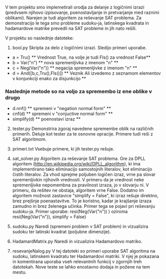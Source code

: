V tem projektu smo implemetirali orodja za delanje z logičnimi izrazi (predvsem njihovo izpisovanje, 
poenostavljanje in pretvarjanje med raznimi oblikami). Narejen je tudi algoritem za reševanje SAT problema. 
Za demonstracijo le tega smo probleme sudoku-ja, latinskega kvadrata in hadamardove matrike prevedli na SAT probleme in jih nato rešili.

V projektu so naslednje datoteke:

1. bool.py Skripta za delo z logičnimi izrazi. Sledijo primeri uporabe. 

* a = Tru() ** Vrednost True, na volje je tudi  Fls() za vrednost False** 
* b = Var("n") ** nova spremenljivka z imenom "n" **
* c = Neg(Var("n")) ** negacija spremenljivke z imenom "n" **
* d = And([b,c,Tru(),Fls()]) ** Veznik Ali izvedemo z seznamom elementov v konjunkciji enako za disjunkcijo **
### Naslednje metode so na voljo za spremembo iz ene oblike v drugo 
* d.nnf() ** spremeni v "negation normal form" **
* cnf(d) ** spremeni v "conjuctive normal form" **
* simplify(d) ** poenostavi izraz **

2. tester.py Demonstrira zgoraj navedene spremembe oblik na različnih primerih. Deluje kot tester za te osnovne opracije. Primere tudi reši z SAT algoritmom.

3. primeri.txt Vsebuje primere, ki jih tester.py rešuje.

4. sat_solver.py Algoritem za reševanje SAT problema. Gre za DPLL algoritem (http://en.wikipedia.org/wiki/DPLL_algorithm), ki ima implementirano tako eliminacijo samostojnih literalov, kot eliminacijo čistih literalov. Za vhod sprejme poljuben logičen izraz, vrne pa slovar spremenljivkin njihovih vrednosti. V primeru da je vrednost neke spremenljivke nepomembna za pravilnost izraza, jo v slovarju ni. V primeru, da rešitev ne obstaja, algoritem vrne False. Dodatno im algoritem možnost zastavice "simplify = False", ki izraz rešuje direktno, brez prejšnje poenastavitve. To je koristno, kadar je krajšanje izraza zamudno in brez želenega učinka. Primer tega se pojavi pri reševanju sudoku-ja. Primer uporabe: resi(Neg(Var("n")) ) oziroma resi(Neg(Var("n")), simplify = False)

5. sudoku.py Naredi (spremeni problem v SAT problem) in vizualizira sudoku ter latinski kvadrat (poljubne dimenzije).

6. HadamardMatrix.py Naredi in vizualizira Hadamardovo matriko.

7. resevanjeNalog.py V tej datoteki so primeri uporabe SAT algoritma na sudoku, latinskem kvadratu ter Hadamardovi matriki. V njej je pokazana in komentirana uporaba vseh relevantnih funkcij v zgornjih treh datotekah. Nove teste se lahko enostavno dodaja in požene na tem mestu. 